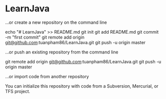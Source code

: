 # LearnJava

…or create a new repository on the command line

echo "# LearnJava" >> README.md
git init
git add README.md
git commit -m "first commit"
git remote add origin git@github.com:tuanpham86/LearnJava.git
git push -u origin master

…or push an existing repository from the command line

git remote add origin git@github.com:tuanpham86/LearnJava.git
git push -u origin master

…or import code from another repository

You can initialize this repository with code from a Subversion, Mercurial, or TFS project.
